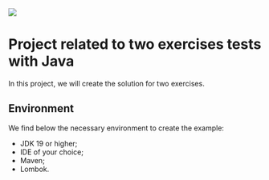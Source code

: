 <img src="https://media.licdn.com/dms/image/C4E16AQE236-XkdJVng/profile-displaybackgroundimage-shrink_200_800/0/1604928375335?e=2147483647&v=beta&t=m-xYcCSKcm9PeOpWLMucJX2MwX_ClERa0R2hTRKDwpA" />


# Project related to two exercises tests with Java
In this project, we will create the solution for two exercises.

## Environment
We find below the necessary environment to create the example:
- JDK 19 or higher;
- IDE of your choice;
- Maven;
- Lombok.
